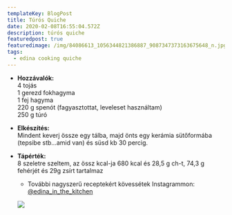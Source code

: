 ```yaml
---
templateKey: BlogPost
title: Túrós Quiche
date: 2020-02-08T16:55:04.572Z
description: túrós quiche
featuredpost: true
featuredimage: /img/84086613_1056344821386887_9087347373163675648_n.jpg
tags:
  - edina cooking quiche
---
```

* **Hozzávalók:**\
    4 tojás
  \
    1 gerezd fokhagyma
  \
    1 fej hagyma
  \
    220 g spenót (fagyasztottat, leveleset használtam)
  \
    250 g túró
* **Elkészítés:**\
  Mindent keverj össze egy tálba, majd önts egy kerámia sütőformába (tepsibe stb...amid van) és süsd kb 30 percig.
* **Tápérték:**\
  8 szeletre szeltem, az össz kcal-ja 680 kcal és 28,5 g ch-t, 74,3 g fehérjét és 29g zsírt tartalmaz
  * További nagyszerű receptekért kövessétek Instagrammon: [@edina_in_the_kitchen](https://www.instagram.com/edina_in_the_kitchen/)

  ![](/img/84167546_185707379301446_6615168161840889856_n.jpg)
